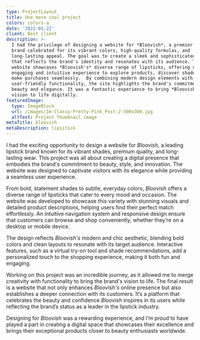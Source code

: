 ```yaml
---
type: ProjectLayout
title: One more cool project
colors: colors-a
date: '2022-01-22'
client: Best client
description: >-
  I had the privilege of designing a website for *Bloovish*, a premier lipstick
  brand celebrated for its vibrant colors, high-quality formulas, and
  long-lasting appeal. The goal was to create a sleek and sophisticated platform
  that reflects the brand's identity and resonates with its audience. The
  website showcases *Bloovish's* diverse range of lipsticks, offering users an
  engaging and intuitive experience to explore products, discover shades, and
  make purchases seamlessly.  By combining modern design elements with
  user-friendly functionality, the site highlights the brand's commitment to
  beauty and elegance. It was a fantastic experience to bring *Bloovish's*
  vision to life digitally.
featuredImage:
  type: ImageBlock
  url: /images/Im-Classy-Pretty-Pink_Post-2-300x300.jpg
  altText: Project thumbnail image
metaTitle: bloovish
metaDescription: lipsitick
---
```

I had the exciting opportunity to design a website for *Bloovish*, a leading lipstick brand known for its vibrant shades, premium quality, and long-lasting wear. This project was all about creating a digital presence that embodies the brand's commitment to beauty, style, and innovation. The website was designed to captivate visitors with its elegance while providing a seamless user experience.

From bold, statement shades to subtle, everyday colors, *Bloovish* offers a diverse range of lipsticks that cater to every mood and occasion. The website was developed to showcase this variety with stunning visuals and detailed product descriptions, helping users find their perfect match effortlessly. An intuitive navigation system and responsive design ensure that customers can browse and shop conveniently, whether they’re on a desktop or mobile device.

The design reflects *Bloovish's* modern and chic aesthetic, blending bold colors and clean layouts to resonate with its target audience. Interactive features, such as a virtual try-on tool and shade recommendations, add a personalized touch to the shopping experience, making it both fun and engaging.

Working on this project was an incredible journey, as it allowed me to merge creativity with functionality to bring the brand's vision to life. The final result is a website that not only enhances *Bloovish's* online presence but also establishes a deeper connection with its customers. It’s a platform that celebrates the beauty and confidence *Bloovish* inspires in its users while reflecting the brand’s status as a leader in the lipstick industry.

Designing for *Bloovish* was a rewarding experience, and I’m proud to have played a part in creating a digital space that showcases their excellence and brings their exceptional products closer to beauty enthusiasts worldwide.
